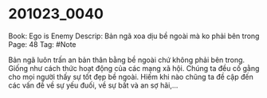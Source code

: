 # 201023_0040

Book: Ego is Enemy
Descrip: Bản ngã xoa dịu bề ngoài mà ko phải bên trong
Page: 48
Tag: #Note

Bản ngã luôn trấn an bản thân bằng bề ngoài  chứ không phải bên trong. Giống như cách thức hoạt động của các mạng xã hội. Chúng ta đều cố gằng cho mọi người thấy sự tốt đẹp bề ngoài. Hiếm khi nào chũng ta đề cập đến các vấn đề về sự yếu đuối, về sự bất và an sợ hãi,...
